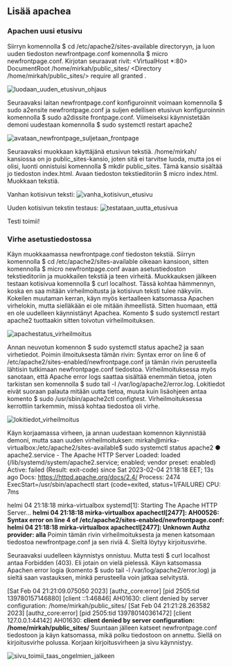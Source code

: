 ## Lisää apachea

### Apachen uusi etusivu

Siirryn komennolla $ cd /etc/apache2/sites-available directoryyn, ja luon uuden tiedoston newfrontpage.conf komennolla $ micro newfrontpage.conf. Kirjotan seuraavat rivit: 
<VirtualHost *:80>
  DocumentRoot /home/mirkah/public_sites/
  <Directory /home/mirkah/public_sites/>
    require all granted
   </Directory>
</VirtualHost>. 

![luodaan_uuden_etusivun_ohjaus](https://user-images.githubusercontent.com/82024427/216786873-f18538bb-737d-42b0-85da-48875ae86105.png)

Seuraavaksi laitan newfrontpage.conf konfiguroinnit voimaan komennolla $ sudo a2ensite newfrontpage.conf ja suljen edellisen etusivun konfiguroinnin komennolla $ sudo a2dissite frontpage.conf. 
Viimeiseksi käynnistetään demoni uudestaan komennolla $ sudo systemctl restart apache2

![avataan_newfrontpage_suljetaan_frontpage](https://user-images.githubusercontent.com/82024427/216786586-16495fde-257d-460f-bdb9-d6b9e2e5f312.png)

Seuraavaksi muokkaan käyttäjänä etusivun tekstiä. /home/mirkah/ kansiossa on jo public_sites-kansio, joten sitä ei tarvitse luoda, mutta jos ei olisi, luonti onnistuisi komennolla $ mkdir public_sites. Tämä kansio sisältää jo tiedoston index.html. Avaan tiedoston tekstieditoriin $ micro index.html. Muokkaan tekstiä. 

Vanhan kotisivun teksti: 
![vanha_kotisivun_etusivu](https://user-images.githubusercontent.com/82024427/216786847-12d7344a-5372-42f3-bd6c-20a34540f761.png)

Uuden kotisivun tekstin testaus: 
![testataan_uutta_etusivua](https://user-images.githubusercontent.com/82024427/216786912-9f988e54-e0f9-4d38-bcb5-be79334349ab.png)

Testi toimii!

### Virhe asetustiedostossa

Käyn muokkaamassa newfrontpage.conf tiedoston tekstiä. Siirryn komennolla $ cd /etc/apache2/sites-available oikeaan kansioon, sitten komennolla $ micro newfrontpage.conf avaan asetustiedoston tekstieditoriin ja muokkailen tekstiä ja teen virheitä. Muokkauksen jälkeen testaan kotisivua komennolla $ curl localhost. Tässä kohtaa hämmennyn, koska en saa mitään virheilmoitusta ja kotisivun teksti tulee näkyviin. Kokeilen muutaman kerran, käyn myös kertaalleen katsomassa Apachen virhelokin, mutta sielläkään ei ole mitään ihmeellistä. Sitten huomaan, että en ole uudelleen käynnistänyt Apachea. Komento $ sudo systemctl restart apache2 tuottaakin sitten toivotun virheilmoituksen. 

![apachestatus_virheilmoitus](https://user-images.githubusercontent.com/82024427/216787206-a082100d-afad-4919-9e35-dd85eb3ba15a.png)

Annan neuvotun komennon $ sudo systemctl status apache2 ja saan virhetiedot. Poimin ilmoituksesta tämän rivin: Syntax error on line 6 of /etc/apache2/sites-enabled/newfrontpage.conf ja tämän rivin perusteella lähtisin tutkimaan newfrontpage.conf tiedostoa. Virheilmoituksessa myös sanotaan, että Apache error logs saattaa sisältää enemmän tietoa, joten tarkistan sen komennolla $ sudo tail -l /var/log/apache2/error.log. Lokitiedot eivät suoraan palauta mitään uutta tietoa, muuta kuin lisäohjeen antaa komento $ sudo /usr/sbin/apache2ctl configtest. Virheilmoituksessa kerrottiin tarkemmin, missä kohtaa tiedostoa oli virhe. 

![lokitiedot_virheilmoitus](https://user-images.githubusercontent.com/82024427/216787691-ccc9c4c6-8216-424d-8fe5-b2fa5637d2be.png)

Käyn korjaamassa virheen, ja annan uudestaan komennon käynnistää demoni, mutta saan uuden virheilmoituksen: 
mirkah@mirka-virtualbox:/etc/apache2/sites-available$ sudo systemctl status apache2
● apache2.service - The Apache HTTP Server
     Loaded: loaded (/lib/systemd/system/apache2.service; enabled; vendor preset: enabled)
     Active: failed (Result: exit-code) since Sat 2023-02-04 21:18:18 EET; 13s ago
       Docs: https://httpd.apache.org/docs/2.4/
    Process: 2474 ExecStart=/usr/sbin/apachectl start (code=exited, status=1/FAILURE)
        CPU: 7ms

helmi 04 21:18:18 mirka-virtualbox systemd[1]: Starting The Apache HTTP Server...
**helmi 04 21:18:18 mirka-virtualbox apachectl[2477]: AH00526: Syntax error on line 4 of /etc/apache2/sites-enabled/newfrontpage.conf:
helmi 04 21:18:18 mirka-virtualbox apachectl[2477]: Unknown Authz provider: alla** Poimin tämän rivin virheilmoituksesta ja menen katsomaan tiedostoa newfrontpage.conf ja sen riviä 4. Sieltä löytyy kirjoitusvirhe. 

Seuraavaksi uudelleen käynnistys onnistuu. Mutta testi $ curl localhost antaa Forbidden (403). Eli jotain on vielä pielessä. Käyn katsomassa Apachen error logia (komento $ sudo tail -l /var/log/apache2/error.log) ja sieltä saan vastauksen, minkä perusteella voin jatkaa selvitystä. 

[Sat Feb 04 21:21:09.075050 2023] [authz_core:error] [pid 2505:tid 139780157146880] [client ::1:46846] AH01630: client denied by server configuration: /home/mirkah/public_sites/
[Sat Feb 04 21:21:28.263582 2023] [authz_core:error] [pid 2505:tid 139780140361472] [client 127.0.0.1:44142] AH01630: **client denied by server configuration: /home/mirkah/public_sites/** Suuntaan jälleen katseet newfrontpage.conf tiedostoon ja käyn katsomassa, mikä polku tiedostoon on annettu. Siellä on kirjoitusvirhe polussa. Korjaan kirjoitusvirheen ja sivu käynnistyy. 

![sivu_toimii_taas_ongelmien_jalkeen](https://user-images.githubusercontent.com/82024427/216788043-815d851f-35cc-439d-8781-27d973ebe757.png)






